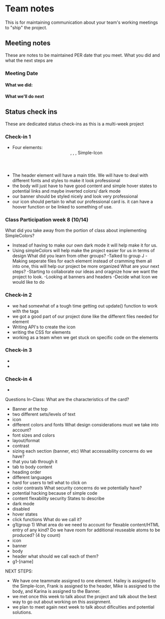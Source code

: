 # Team notes
This is for maintaining communication about your team's working meetings to "ship" the project.

## Meeting notes
These are notes to be maintained PER date that you meet. What you did and what the next steps are
### Meeting Date

#### What we did:


#### What we'll do next


## Status check ins
These are dedicated status check-ins as this is a multi-week project
### Check-in 1
- Four elements: <Header>, <Body>, <Banner>, Simple-Icon 
- The header element will have a main title. We will have to deal with different fonts and styles to make it look professional 
- the body will just have to have good content and simple hover states to potential links and maybe inverted colors/ dark mode
- our banner should be styled nicely and look very professional
- our icon should pertain to what our professional card is. it can have a hoover function or be linked to something of use. 
  
### Class Participation week 8 (10/14)
What did you take away from the portion of class about implementing SimpleColors?
  - Instead of having to make our own dark mode it will help make it for us. 
  - Using simpleColors will help make the project easier for us in terms of design
What did you learn from other groups?
  -Talked to group J 
  -Making seperate files for each element instead of cramming them all into one, this will help our project be more organized 
What are your next steps?
  -Starting to collaborate our ideas and oragnize how we want the project to look.
  -Looking at banners and headers 
  -Decide what Icon we would like to do 
  
### Check-in 2
- we had somewhat of a tough time getting out update() function to work with the <slot> tags 
- we got a good part of our project done like the different files needed for element 
- Writing API's to create the icon 
- writing the CSS for elements 
- working as a team when we get stuck on specific code on the elements 
### Check-in 3
- 
- 
### Check-in 4
- 
Questions In-Class: 
What are the characteristics of the card? 
- Banner at the top 
- two different sets/levels of text 
- icon 
- different colors and fonts 
What design considerations must we take into account? 
- font sizes and colors 
- layout/format  
- contrast
- sizing each section (banner, etc) 
What accessability concerns do we have? 
- that you tab through it 
- tab to body content
- heading order
- different languages
- hard for users to tell what to click on 
- color contrasts 
What security concerns do we potentially have? 
- potential hacking because of simple code 
- content flexability security
States to describe
- dark mode
- disabled 
- hover states 
- click functions 
What do we call it?
- g1(group 1)
What area do we need to account for flexable content/HTML entry of any kind?
Do we have room for additional reuseable atoms to be produced? (4 by count)
- icon 
- banner 
- body 
- header
what should we call each of them?
- g1-[name]

NEXT STEPS: 
- We have one teammate assigned to one element. Hailey is assigned to the Simple-Icon, Frank is assigned to the header, Mike is assigned to the body, and Karina is assigned to the Banner. 
- we met once this week to talk about the project and talk about the best way to go out about working on this assignment. 
- we plan to meet again next week to talk about dificulties and potential solutions. 
  

